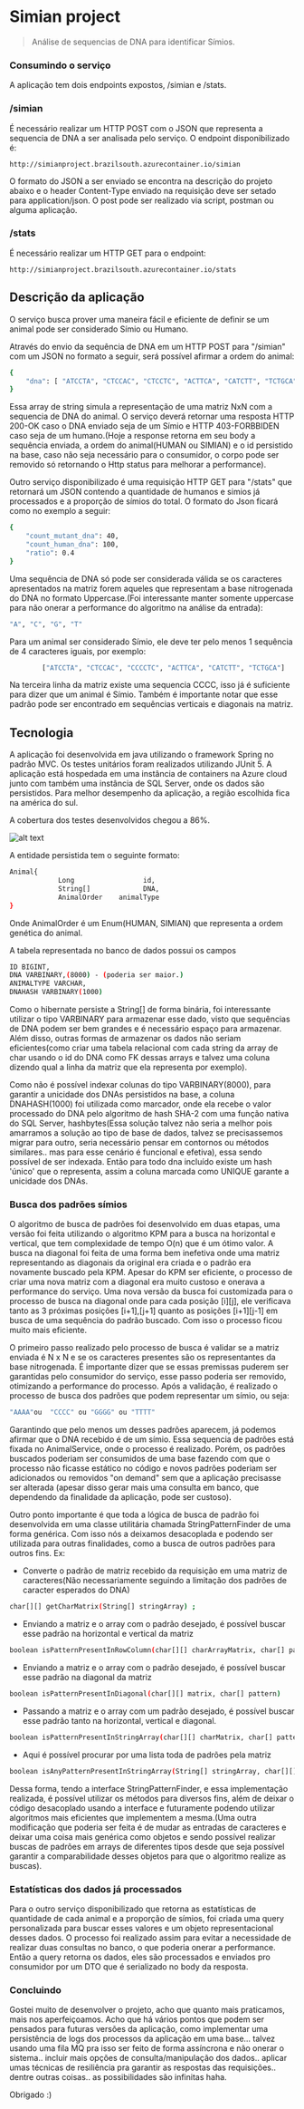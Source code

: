 # Simian project
> Análise de sequencias de DNA para identificar Símios.


### Consumindo o serviço
A aplicação tem dois endpoints expostos, /simian e /stats.

### /simian
É necessário realizar um HTTP POST com o JSON que representa a sequencia de DNA a ser analisada pelo serviço. O endpoint disponibilizado é:

	http://simianproject.brazilsouth.azurecontainer.io/simian

O formato do JSON a ser enviado se encontra na descrição do projeto abaixo e o header Content-Type enviado na requisição deve ser setado para application/json.
O post pode ser realizado via script, postman ou alguma aplicação.


### /stats
É necessário realizar um HTTP GET para o endpoint:

	http://simianproject.brazilsouth.azurecontainer.io/stats


## Descrição da aplicação

O serviço busca prover uma maneira fácil e eficiente de definir se um animal pode ser considerado Símio ou Humano.

Através do envio da sequência de DNA em um HTTP POST para "/simian" com um JSON no formato a seguir, será possível afirmar a ordem do animal:

```sh
{
	"dna": [ "ATCCTA", "CTCCAC", "CTCCTC", "ACTTCA", "CATCTT", "TCTGCA"]
}
```

Essa array de string simula a representação de uma matriz NxN com a sequencia de DNA do animal. O serviço deverá retornar uma resposta HTTP 200-OK caso o DNA enviado seja de um Símio e HTTP 403-FORBBIDEN caso seja de um humano.(Hoje a response retorna em seu body a sequência enviada, a ordem do animal(HUMAN ou SIMIAN) e o id persistido na base, caso não seja necessário para o consumidor, o corpo pode ser removido só retornando o Http status para melhorar a performance).

Outro serviço disponibilizado é uma requisição HTTP GET para "/stats" que retornará um JSON contendo a quantidade de humanos e simios já processados e a proporção de símios do total. O formato do Json ficará como no exemplo a seguir:
```sh
{
	"count_mutant_dna": 40,
	"count_human_dna": 100,
	"ratio": 0.4
}
```
Uma sequência de DNA só pode ser considerada válida se os caracteres apresentados na matriz forem aqueles que representam a base nitrogenada do DNA no formato Uppercase.(Foi interessante manter somente uppercase para não onerar a performance do algoritmo na análise da entrada):
```sh
"A", "C", "G", "T"
```
Para um animal ser considerado Símio, ele deve ter pelo menos 1 sequência de 4 caracteres iguais, por exemplo:

```sh
        ["ATCCTA", "CTCCAC", "CCCCTC", "ACTTCA", "CATCTT", "TCTGCA"]
```
Na terceira linha da matriz existe uma sequencia CCCC, isso já é suficiente para dizer que um animal é Símio. Também é importante notar que esse padrão pode ser encontrado em sequências verticais e diagonais na matriz.


## Tecnologia

A aplicação foi desenvolvida em java utilizando o framework Spring no padrão MVC.
Os testes unitários foram realizados utilizando JUnit 5. A aplicação está hospedada em uma instância de containers na Azure cloud junto com também uma instância de SQL Server, onde os dados são persistidos. Para melhor desempenho da aplicação, a região escolhida fica na américa do sul.

A cobertura dos testes desenvolvidos chegou a 86%.

![alt text](https://i.ibb.co/Ps2GXcQ/coverage-Total.png)


A entidade persistida tem o seguinte formato:
```sh
Animal{
			Long                 id,
			String[]             DNA,
			AnimalOrder    animalType
}
```
Onde AnimalOrder é um Enum(HUMAN, SIMIAN) que representa a ordem genética do animal.

A tabela representada no banco de dados possui os campos
```sh
ID BIGINT,
DNA VARBINARY,(8000) - (poderia ser maior.)
ANIMALTYPE VARCHAR,
DNAHASH VARBINARY(1000)
```
   Como o hibernate persiste a String[] de forma binária, foi interessante utilizar o tipo VARBINARY para armazenar esse dado, visto que sequências de DNA podem ser bem grandes e é necessário espaço para armazenar. Além disso, outras formas de armazenar os dados não seriam eficientes(como criar uma tabela relacional com cada string da array de char usando o id do DNA como FK dessas arrays e talvez uma coluna dizendo qual a linha da matriz que ela representa por exemplo).
   
   Como não é possível indexar colunas do tipo VARBINARY(8000), para garantir a unicidade dos DNAs persistidos na base, a coluna DNAHASH(1000) foi utilizada como marcador, onde ela recebe o valor processado do DNA pelo algoritmo de hash SHA-2 com uma função nativa do SQL Server, hashbytes(Essa solução talvez não seria a melhor pois amarramos a solução ao tipo de base de dados, talvez se precisassemos migrar para outro, seria necessário pensar em contornos ou métodos similares.. mas para esse cenário é funcional e efetiva), essa sendo possível de ser indexada. Então para todo dna incluído existe um hash 'único' que o representa, assim a coluna marcada como UNIQUE garante a unicidade dos DNAs.
   


### Busca dos padrões símios
O algoritmo de busca de padrões foi desenvolvido em duas etapas, uma versão foi feita utilizando o algoritmo KPM para a busca na horizontal e vertical, que tem complexidade de tempo O(n) que é um ótimo valor. A busca na diagonal foi feita de uma forma bem inefetiva onde uma matriz representando as diagonais da original era criada e o padrão era novamente buscado pela KPM. Apesar do KPM ser eficiente, o processo de criar uma nova matriz com a diagonal era muito custoso e onerava a performance do serviço.
Uma nova versão da busca foi customizada para o processo de busca na diagonal onde para cada posição [i][j], ele verificava tanto as 3 próximas posições [i+1],[j+1] quanto as posições [i+1][j-1] em busca de uma sequência do padrão buscado. Com isso o processo ficou muito mais eficiente.

O primeiro passo realizado pelo processo de busca é validar se a matriz enviada é N x N e se os caracteres presentes são os representantes da base nitrogenada. É importante dizer que se essas premissas puderem ser garantidas pelo consumidor do serviço, esse passo poderia ser removido, otimizando a performance do processo.
Após a validação, é realizado o processo de busca dos padrões que podem representar um símio, ou seja:
```sh
"AAAA"ou  "CCCC" ou "GGGG" ou "TTTT"
```
Garantindo que pelo menos um desses padrões aparecem, já podemos afirmar que o DNA recebido é de um símio.
Essa sequencia de padrões está fixada no AnimalService, onde o processo é realizado. Porém, os padrões buscados poderiam ser consumidos de uma base fazendo com que o processo não ficasse estático no código e novos padrões poderiam ser adicionados ou removidos "on demand" sem que a aplicação precisasse ser alterada (apesar disso gerar mais uma consulta em banco, que dependendo da finalidade da aplicação, pode ser custoso).

Outro ponto importante é que toda a lógica de busca de padrão foi desenvolvida em uma classe utilitária chamada StringPatternFinder de uma forma genérica. Com isso nós a deixamos desacoplada e podendo ser utilizada para outras finalidades, como a busca de outros padrões para outros fins. Ex:

- Converte o padrão de matriz recebido da requisição em uma matriz de caracteres(Não necessariamente seguindo a limitação dos padrões de caracter esperados do DNA)
```sh
char[][] getCharMatrix(String[] stringArray) ;
```
- Enviando a matriz e o array com o padrão desejado, é possível buscar esse padrão na horizontal e vertical da matriz
```sh
boolean isPatternPresentInRowColumn(char[][] charArrayMatrix, char[] pattern)
```
- Enviando a matriz e o array com o padrão desejado, é possível buscar esse padrão na diagonal da matriz
```sh
boolean isPatternPresentInDiagonal(char[][] matrix, char[] pattern)
```
- Passando a matriz e o array com um padrão desejado, é possível buscar esse padrão tanto na horizontal, vertical e diagonal.
```sh
boolean isPatternPresentInStringArray(char[][] charMatrix, char[] pattern)
```
- Aqui é possível procurar por uma lista toda de padrões pela matriz
```sh
boolean isAnyPatternPresentInStringArray(String[] stringArray, char[][] patterns)
```
Dessa forma, tendo a interface StringPatternFinder, e essa implementação realizada, é possível utilizar os métodos para diversos fins, além de deixar o código desacoplado usando a interface e futuramente podendo utilizar algoritmos mais eficientes que implementem a mesma.(Uma outra modificação que poderia ser feita é de mudar as entradas de caracteres e deixar uma coisa mais genérica como objetos e sendo possível realizar buscas de padrões em arrays de diferentes tipos desde que seja possível garantir a comparabilidade desses objetos para que o algoritmo realize as buscas).

### Estatísticas dos dados já processados
Para o outro serviço disponibilizado que retorna as estatísticas de quantidade de cada animal e a proporção de símios, foi criada uma query personalizada para buscar esses valores e um objeto representacional desses dados. O processo foi realizado assim para evitar a necessidade de realizar duas consultas no banco, o que poderia onerar a performance. Então a query retorna os dados, eles são processados e enviados pro consumidor por um DTO que é serializado no body da resposta.

### Concluindo

Gostei muito de desenvolver o projeto, acho que quanto mais praticamos, mais nos aperfeiçoamos.
Acho que há vários pontos que podem ser pensados para futuras versões da aplicação, como implementar uma persistência de logs dos processos da aplicação em uma base... talvez usando uma fila MQ pra isso ser feito de forma assíncrona e não onerar o sistema.. incluir mais opções de consulta/manipulação dos dados.. aplicar umas técnicas de resiliência pra garantir as respostas das requisições.. dentre outras coisas.. as possibilidades são infinitas haha.

Obrigado :)

